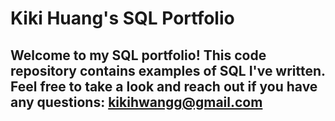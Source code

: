 # Kiki Huang's SQL Portfolio

## Welcome to my SQL portfolio! This code repository contains examples of SQL I've written. Feel free to take a look and reach out if you have any questions: kikihwangg@gmail.com
